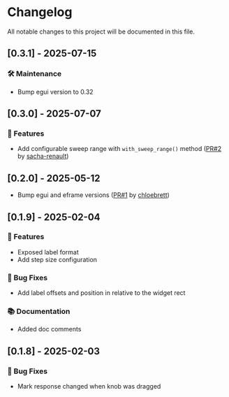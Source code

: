 # Changelog

All notable changes to this project will be documented in this file.

## [0.3.1] - 2025-07-15

### 🛠 Maintenance

- Bump egui version to 0.32

## [0.3.0] - 2025-07-07

### 🚀 Features

- Add configurable sweep range with `with_sweep_range()` method ([PR#2](https://github.com/obsqrbtz/egui_knob/pull/2) by [sacha-renault](https://github.com/sacha-renault))

## [0.2.0] - 2025-05-12

- Bump egui and eframe versions ([PR#1](https://github.com/obsqrbtz/egui_knob/pull/1) by [chloebrett](https://github.com/chloebrett))

## [0.1.9] - 2025-02-04

### 🚀 Features

- Exposed label format
- Add step size configuration

### 🐛 Bug Fixes

- Add label offsets and position in relative to the widget rect

### 📚 Documentation

- Added doc comments

## [0.1.8] - 2025-02-03

### 🐛 Bug Fixes

- Mark response changed when knob was dragged

<!-- generated by git-cliff -->
